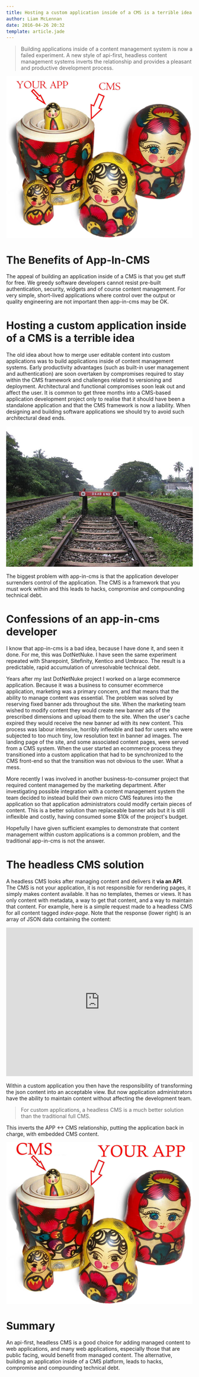 ```yaml
---
title: Hosting a custom application inside of a CMS is a terrible idea
author: Liam McLennan
date: 2016-04-26 20:32
template: article.jade
---
```


> Building applications inside of a content management system is now a failed experiment. A new style of api-first, headless content management systems inverts the relationship and provides a pleasant and productive development process. 

<img src="dolls.jpg" alt="Russian dolls"/>

The Benefits of App-In-CMS
=========================

The appeal of building an application inside of a CMS is that you get stuff for free. We greedy software developers cannot resist pre-built authentication, security, widgets and of course content management. For very simple, short-lived applications where control over the output or quality engineering are not important then app-in-cms may be OK. 

Hosting a custom application inside of a CMS is a terrible idea
==========================================================

The old idea about how to merge user editable content into custom applications was to build applications inside of content management systems. Early productivity advantages (such as built-in user management and authentication) are soon overtaken by compromises required to stay within the CMS framework and challenges related to versioning and deployment. Architectural and functional compromises soon leak out and affect the user. It is common to get three months into a CMS-based application development project only to realise that it should have been a standalone application and that the CMS framework is now a liability. When designing and building software applications we should try to avoid such architectural dead ends.

<img src="deadend.jpg" alt="Dead end"/>

The biggest problem with app-in-cms is that the application developer surrenders control of the application. The CMS is a framework that you must work within and this leads to hacks, compromise and compounding technical debt. 

Confessions of an app-in-cms developer
=====================

I know that app-in-cms is a bad idea, because I have done it, and seen it done. For me, this was DotNetNuke. I have seen the same experiment repeated with Sharepoint, Sitefinity, Kentico and Umbraco. The result is a predictable, rapid accumulation of unresolvable technical debt.  

Years after my last DotNetNuke project I worked on a large ecommerce application. Because it was a business to consumer ecommerce application, marketing was a primary concern, and that means that the ability to manage content was essential. The problem was solved by reserving fixed banner ads throughout the site. When the marketing team wished to modify content they would create new banner ads of the prescribed dimensions and upload them to the site. When the user's cache expired they would receive the new banner ad with its new content. This process was labour intensive, horribly inflexible and bad for users who were subjected to too much tiny, low resolution text in banner ad images. The landing page of the site, and some associated content pages, were served from a CMS system. When the user started an ecommerce process they transitioned into a custom application that had to be synchronized to the CMS front-end so that the transition was not obvious to the user. What a mess. 

More recently I was involved in another business-to-consumer project that required content managemed by the marketing department. After investigating possible integration with a content management system the team decided to instead build their own micro CMS features into the application so that application administrators could modify certain pieces of content. This is a better solution than replaceable banner ads but it is still inflexible and costly, having consumed some $10k of the project's budget. 

Hopefully I have given sufficient examples to demonstrate that content management within custom applications is a common problem, and the traditional app-in-cms is not the answer.

The headless CMS solution
=========================

A headless CMS looks after managing content and delivers it **via an API**. The CMS is not your application, it is not responsible for rendering pages, it simply makes content available. It has no templates, themes or views. It has only content with metadata, a way to get that content, and a way to maintain that content. For example, here is a simple request made to a headless CMS for all content tagged *index-page*. Note that the response (lower right) is an array of JSON data containing the content:

<iframe src="http://wurl.io/template/1ef1756b-379c-4a27-8c7d-568c2f61c775" style="width: 100%;height:400px;" frameborder="0"></iframe>

Within a custom application you then have the responsibility of transforming the json content into an acceptable view. But now application administrators have the ability to maintain content without affecting the development team. 

> For custom applications, a headless CMS is a much better solution than the traditional full CMS.

This inverts the APP <-> CMS relationship, putting the application back in charge, with embedded CMS content. 

<img src="dolls2.jpg" alt="russian dolls again"/>

Summary
======

An api-first, headless CMS is a good choice for adding managed content to web applications, and many web applications, especially those that are public facing, would benefit from managed content. The alternative, building an application inside of a CMS platform, leads to hacks, compromise and compounding technical debt.  



